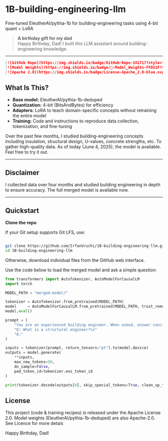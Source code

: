 # 1B-building-engineering-llm
Fine-tuned EleutherAI/pythia-1b for building-engineering tasks using 4-bit quant + LoRA

> **A birthday gift for my dad**  
> Happy Birthday, Dad! I built this LLM assistant around building-engineering knowledge.

---

```markdown
[![GitHub Repo](https://img.shields.io/badge/GitHub-Repo-181717?style=for-the-badge&logo=github)](https://github.com/IrfanUruchi/1B-building-engineering-llm)
[![Model Weights](https://img.shields.io/badge/🤗-Model_Weights-FFD21F?style=for-the-badge)](https://huggingface.co/Irfanuruchi/1B-building-engineering-llm)
[![Apache 2.0](https://img.shields.io/badge/License-Apache_2.0-blue.svg?style=for-the-badge)](https://opensource.org/licenses/Apache-2.0)
```


## What Is This?

- **Base model:** EleutherAI/pythia-1b-deduped  
- **Quantization:** 4-bit (BitsAndBytes) for efficiency  
- **Adapters:** LoRA to teach domain-specific concepts without retraining the entire model 
- **Training:** Code and instructions to reproduce data collection, tokenization, and fine-tuning

Over the past few months, I studied building-engineering concepts including insulation, structural design, U-values, concrete strengths, etc. To gather high-quality data. As of today (June 4, 2025), the model is available.  Feel free to try it out.

---

## Disclaimer 

I collected data over four months and studied building engineering in depth to ensure accuracy. The full merged model is available now.

---

## Quickstart

**Clone the repo**

 If your Git setup supports Git LFS, use:

```bash

git clone https://github.com/IrfanUruchi/1B-building-engineering-llm.git
cd 1B-building-engineering-llm
```

Otherwise, download individual files from the GitHub web interface.

Use the code below to load the merged model and ask a simple question:

```python
from transformers import AutoTokenizer, AutoModelForCausalLM
import torch

MODEL_PATH = "merged-model/"  

tokenizer = AutoTokenizer.from_pretrained(MODEL_PATH)
model     = AutoModelForCausalLM.from_pretrained(MODEL_PATH, trust_remote_code=True)
model.eval()

prompt = (
    "You are an experienced building engineer. When asked, answer concisely in plain English.\n\n"
    "Q: What is a structural engineer?\n"
    "A:"
)

inputs = tokenizer(prompt, return_tensors="pt").to(model.device)
outputs = model.generate(
    **inputs,
    max_new_tokens=50,
    do_sample=False,
    pad_token_id=tokenizer.eos_token_id
)

print(tokenizer.decode(outputs[0], skip_special_tokens=True, clean_up_tokenization_spaces=True))
```

## License

This project (code & training recipes) is released under the Apache License 2.0.
Model weights (EleutherAI/pythia-1b-deduped) are also Apache-2.0. See Licence for more detais


Happy Birthday, Dad!
